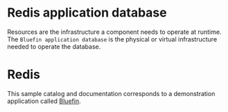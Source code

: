 # Redis application database

Resources are the infrastructure a component needs to operate at runtime. The `Bluefin application database` is the physical or virtual infrastructure needed to operate the database.

# Redis

This sample catalog and documentation corresponds to a demonstration application called [Bluefin](https://github.com/mreferre/Bluefin).